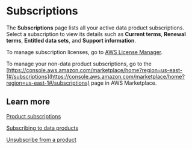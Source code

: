 # Subscriptions<a name="hp-subscriptions-page"></a>

The **Subscriptions** page lists all your active data product subscriptions\. Select a subscription to view its details such as **Current terms**, **Renewal terms**, **Entitled data sets**, and **Support information**\.

To manage subscription licenses, go to [AWS License Manager](https://console.aws.amazon.com/license-manager/)\. 

To manage your non\-data product subscriptions, go to the [https://console.aws.amazon.com/marketplace/home?region=us-east-1#/subscriptions](https://console.aws.amazon.com/marketplace/home?region=us-east-1#/subscriptions) page in AWS Marketplace\.

## Learn more<a name="hp-subscriptions-page-learn"></a>

[Product subscriptions](https://docs.aws.amazon.com/data-exchange/latest/userguide/product-subscriptions.html?icmpid=docs_data-exchange_help_panel_hp-subscriptions-page)

[Subscribing to data products](https://docs.aws.amazon.com/data-exchange/latest/userguide/subscribe-to-data-sets.html?icmpid=docs_data-exchange_help_panel_hp-subscriptions-page)

[Unsubscribe from a product](https://docs.aws.amazon.com/data-exchange/latest/userguide/subscriber-getting-started.html?icmpid=docs_data-exchange_help_panel_hp-subscriptions-page#unsubscribe-product)